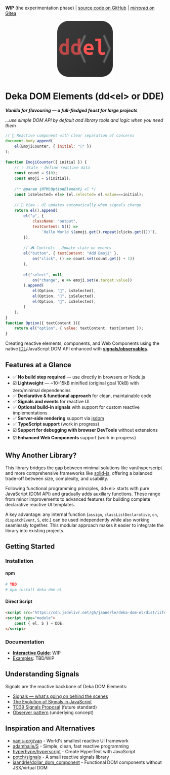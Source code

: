 **WIP** (the experimentation phase)
| [source code on GitHub](https://github.com/jaandrle/deka-dom-el)
| [*mirrored* on Gitea](https://gitea.jaandrle.cz/jaandrle/deka-dom-el)

<p align="center">
	<img src="docs/assets/logo.svg" alt="Deka DOM Elements Logo" width="180" height="180">
</p>

# Deka DOM Elements (dd\<el\> or DDE)

***Vanilla for flavouring — a full-fledged feast for large projects***

*…use simple DOM API by default and library tools and logic when you need them*

```javascript
// 🌟 Reactive component with clear separation of concerns
document.body.append(
	el(EmojiCounter, { initial: "🚀" })
);

function EmojiCounter({ initial }) {
	// ✨ State - Define reactive data
	const count = S(0);
	const emoji = S(initial);

	/** @param {HTMLOptionElement} el */
	const isSelected= el=> (el.selected= el.value===initial);

	// 🔄 View - UI updates automatically when signals change
	return el().append(
		el("p", {
			className: "output",
			textContent: S(() =>
				`Hello World ${emoji.get().repeat(clicks.get())}`),
		}),

		// 🎮 Controls - Update state on events
		el("button", { textContent: "Add Emoji" },
			on("click", () => count.set(count.get() + 1))
		),

		el("select", null,
			on("change", e => emoji.set(e.target.value))
		).append(
			el(Option, "🎉", isSelected),
			el(Option, "🚀", isSelected),
			el(Option, "💖", isSelected),
		)
	);
}
function Option({ textContent }){
	return el("option", { value: textContent, textContent });
}
```

Creating reactive elements, components, and Web Components using the native
[IDL](https://developer.mozilla.org/en-US/docs/Glossary/IDL)/JavaScript DOM API enhanced with
[**signals/observables**](#understanding-signals).

## Features at a Glance

- ✅ **No build step required** — use directly in browsers or Node.js
- ☑️ **Lightweight** — ~10-15kB minified (original goal 10kB) with zero/minimal dependencies
- ✅ **Declarative & functional approach** for clean, maintainable code
- ✅ **Signals and events** for reactive UI
- ✅ **Optional build-in signals** with support for custom reactive implementations
- ✅ **Server-side rendering** support via [jsdom](https://github.com/jsdom/jsdom)
- ✅ **TypeScript support** (work in progress)
- ☑️ **Support for debugging with browser DevTools** without extensions
- ☑️ **Enhanced Web Components** support (work in progress)

## Why Another Library?

This library bridges the gap between minimal solutions like van/hyperscript and more comprehensive frameworks like
[solid-js](https://github.com/solidjs/solid), offering a balanced trade-off between size, complexity, and usability.

Following functional programming principles, dd\<el\> starts with pure JavaScript (DOM API) and gradually adds
auxiliary functions. These range from minor improvements to advanced features for building complete declarative
reactive UI templates.

A key advantage: any internal function (`assign`, `classListDeclarative`, `on`, `dispatchEvent`, `S`, etc.) can be used
independently while also working seamlessly together. This modular approach makes it easier to integrate the library
into existing projects.

## Getting Started

### Installation

#### npm
```bash
# TBD
# npm install deka-dom-el
```

#### Direct Script
```html
<script src="https://cdn.jsdelivr.net/gh/jaandrle/deka-dom-el/dist/iife-with-signals.min.js"></script>
<script type="module">
	const { el, S } = DDE;
</script>
```

### Documentation

- [**Interactive Guide**](https://jaandrle.github.io/deka-dom-el): WIP
- [Examples](./examples/): TBD/WIP

## Understanding Signals

Signals are the reactive backbone of Deka DOM Elements:

- [Signals — what's going on behind the scenes](https://itnext.io/signals-whats-going-on-behind-the-scenes-ec858589ea63)
- [The Evolution of Signals in JavaScript](https://dev.to/this-is-learning/the-evolution-of-signals-in-javascript-8ob)
- [TC39 Signals Proposal](https://github.com/tc39/proposal-signals) (future standard)
- [Observer pattern](https://en.wikipedia.org/wiki/Observer_pattern) (underlying concept)

## Inspiration and Alternatives

- [vanjs-org/van](https://github.com/vanjs-org/van) - World's smallest reactive UI framework
- [adamhaile/S](https://github.com/adamhaile/S) - Simple, clean, fast reactive programming
- [hyperhype/hyperscript](https://github.com/hyperhype/hyperscript) - Create HyperText with JavaScript
- [potch/signals](https://github.com/potch/signals) - A small reactive signals library
- [jaandrle/dollar_dom_component](https://github.com/jaandrle/dollar_dom_component) -
	Functional DOM components without JSX/virtual DOM
